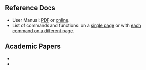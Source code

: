 
## Reference Docs
- User Manual: [PDF](https://gforge.inria.fr/frs/download.php/file/37750/sollya.pdf) or [online](http://sollya.gforge.inria.fr/sollya-7.0/sollya.php).
- List of commands and functions: on a [single page](http://sollya.gforge.inria.fr/sollya-7.0/help.php) or with [each command on a different page](http://sollya.gforge.inria.fr/sollya-7.0/help.php?name=listOfCommands).

## Academic Papers
-
-
